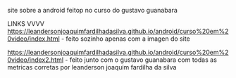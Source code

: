 site sobre a android feitop no curso do gustavo guanabara

LINKS VVVV
https://leandersonjoaquimfardilhadasilva.github.io/android/curso%20em%20video/index.html - feito sozinho apenas com a imagen do site

https://leandersonjoaquimfardilhadasilva.github.io/android/curso%20em%20video/index2.html - feito junto com o gustavo guanabara com todas as metricas corretas
 por leanderson joaquim fardilha da silva
